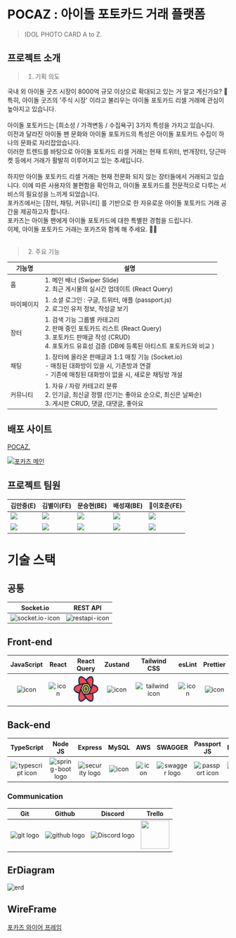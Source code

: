 # POCAZ : 아이돌 포토카드 거래 플랫폼
> IDOL PHOTO CARD A to Z.

## 프로젝트 소개
> 1. 기획 의도

 국내 외 아이돌 굿즈 시장이 8000억 규모 이상으로 확대되고 있는 거 알고 계신가요? 🤔 <br/>특히, 아이돌 굿즈의 '주식 시장' 이라고 불리우는 아이돌 포토카드 리셀 거래에 관심이 높아지고 있습니다. <br/><br/> 아이돌 포토카드는 [희소성 / 가격변동 / 수집욕구] 3가지 특성을 가지고 있습니다. <br/> 이전과 달라진 아이돌 팬 문화와 아이돌 포토카드의 특성은 아이돌 포토카드 수집이 하나의 문화로 자리잡았습니다. <br/> 이러한 트렌드를 바탕으로 아이돌 포토카드 리셀 거래는 현재 트위터, 번개장터, 당근마켓 등에서 거래가 활발히 이루어지고 있는 추세입니다. <br/><br/> 하지만 아이돌 포토카드 리셀 거래는 현재 전문화 되지 않는 장터들에서 거래되고 있습니다. 이에 따른 사용자의 불편함을 확인하고, 아이돌 포토카드를 전문적으로 다루는 서비스의 필요성을 느끼게 되었습니다. <br/> 포카즈에서는 [장터, 채팅, 커뮤니티] 를 기반으로 한 자유로운 아이돌 포토카드 거래 공간을 제공하고자 합니다. <br/>포카즈는 아이돌 팬에게 아이돌 포토카드에 대한 특별한 경험을 드립니다.<br/>이제, 아이돌 포토카드 거래는 포카즈와 함께 해 주세요. 🤟🏻 <br/><br/>

> 2. 주요 기능

| 기능명 | 설명 |
| --- | --- |
| 홈 | 1. 메인 배너 (Swiper Slide) <br/> 2. 최근 게시물의 실시간 업데이트 (React Query) |
| 마이페이지 | 1. 소셜 로그인 : 구글, 트위터, 애플 (passport.js) <br/> 2. 로그인 유저 정보, 작성글 보기 |
| 장터 | 1. 검색 기능 그룹별 카테고리 <br/> 2. 판매 중인 포토카드 리스트 (React Query) <br/> 3. 포토카드 판매글 작성 (CRUD) <br/> 4. 포토카드 유효성 검증 (DB에 등록된 아티스트 포토카드와 비교 ) |
| 채팅 | 1. 장터에 올라온 판매글과 1:1 매칭 기능 (Socket.io) <br/> - 매칭된 대화방이 있을 시, 기존방과 연결 <br/>- 기존에 매칭된 대화방이 없을 시, 새로운 채팅방 개설 |
| 커뮤니티 | 1. 자유 / 자랑 카테고리 분류 <br/> 2. 인기글, 최신글 정렬 (인기는 좋아요 순으로, 최신은 날짜순) <br/> 3. 게시판 CRUD, 댓글, 대댓글, 좋아요 |

## 배포 사이트
[POCAZ.](https://slowtest.ml/)

[<img src="https://img1.daumcdn.net/thumb/R1280x0/?scode=mtistory2&fname=https%3A%2F%2Fk.kakaocdn.net%2Fdn%2FwE3lC%2FbtrRpDSVRYY%2FRpwnF1jnYPOh43UR0oUYJK%2Fimg.png" alt="포카즈 메인" />](https://slowtest.ml/)

## 프로젝트 팀원

|김만중(E)|김별이(FE)|문승현(BE)|배성재(BE)|🧸이호준(FE)|
|---|---|---|---|---|
|<img src="https://img1.daumcdn.net/thumb/R1280x0/?scode=mtistory2&fname=https%3A%2F%2Fk.kakaocdn.net%2Fdn%2FzXk5q%2FbtrRnK0c4Ym%2FxEH0nCvaowTrRVbFe0rKsK%2Fimg.png" width="100"/>|<img src="https://img1.daumcdn.net/thumb/R1280x0/?scode=mtistory2&fname=https%3A%2F%2Fk.kakaocdn.net%2Fdn%2FcqKf8T%2FbtrRn7Hv87l%2FwRCtkOKTUHhzR6OKYIYfz1%2Fimg.png" width="100"/>|<img src="https://img1.daumcdn.net/thumb/R1280x0/?scode=mtistory2&fname=https%3A%2F%2Fk.kakaocdn.net%2Fdn%2FMgI3i%2FbtrRnKsqdTl%2FB6y0EdA3MFISYKSYrmW6R0%2Fimg.png" width="100"/>|<img src="https://img1.daumcdn.net/thumb/R1280x0/?scode=mtistory2&fname=https%3A%2F%2Fk.kakaocdn.net%2Fdn%2FCmbsN%2FbtrRrn3xow1%2FjtL0Wl2SRkjkFRViyneFU0%2Fimg.png" width="100"/>|<img src="https://img1.daumcdn.net/thumb/R1280x0/?scode=mtistory2&fname=https%3A%2F%2Fk.kakaocdn.net%2Fdn%2FbLE0dF%2FbtrRnjIMtCL%2F5c0RgaEKfsiZnlnO7N3wK0%2Fimg.png" width="100"/>|
|[<img src="https://img.shields.io/badge/GitHub-181717?style=for-the-badge&logo=GitHub&logoColor=white&color=blue"/>](https://github.com/Ring-wdr)|[<img src="https://img.shields.io/badge/GitHub-181717?style=for-the-badge&logo=GitHub&logoColor=white&color=blue"/>](https://github.com/ByeoliKim)|[<img src="https://img.shields.io/badge/GitHub-181717?style=for-the-badge&logo=GitHub&logoColor=white&color=blue"/>](https://github.com/romingoon)|[<img src="https://img.shields.io/badge/GitHub-181717?style=for-the-badge&logo=GitHub&logoColor=white&color=blue"/>](https://github.com/sungjaebae)|[<img src="https://img.shields.io/badge/GitHub-181717?style=for-the-badge&logo=GitHub&logoColor=white&color=blue"/>](https://github.com/hozunlee)|



# 기술 스택

## 공통
| Socket.io | REST API |
| :---: | :---: |
|<img src="https://raw.githubusercontent.com/bestofjs/bestofjs-webui/dd29d40f829c2cea9cbd7ffac13a3add888e2199/public/logos/socketio.svg" alt="socket.io-icon" width="65" height="65" />|<img src="https://miro.medium.com/max/1400/1*-dbPsi8Mdqj5Y0454eGvPQ.png" alt="restapi-icon" width="65" height="65" />|
## Front-end
| JavaScript | React | React<br>Query | Zustand | Tailwind<br/>CSS | esLint | Prettier |
| :---: | :---: | :---: | :---: | :---: | :---: | :---: |
| <img src="https://media.tenor.com/TReUojNlZ6wAAAAi/js-javascript.gif" alt="icon" width="65" height="65" /> | <img src="https://techstack-generator.vercel.app/react-icon.svg" alt="icon" width="65" height="65" /> | <img alt="react-query icon" src="https://raw.githubusercontent.com/TanStack/query/9511933f258b9f87f000938d1583e2b301e3d912/media/emblem-light.svg" width="65" height="65" /> | <img src="https://img1.daumcdn.net/thumb/R1280x0/?scode=mtistory2&fname=https%3A%2F%2Fk.kakaocdn.net%2Fdn%2FztCpz%2FbtrRmTpHPx7%2F7JVKeDV3vQSN5nfk2LvDU0%2Fimg.png" alt="icon" width="80" height="65" /> | <img src="https://upload.wikimedia.org/wikipedia/commons/thumb/d/d5/Tailwind_CSS_Logo.svg/1200px-Tailwind_CSS_Logo.svg.png?20211001194333" alt="tailwind icon" width="60" height="60" /> | <img src="https://techstack-generator.vercel.app/eslint-icon.svg" alt="icon" width="65" height="65" /> | <img src="https://techstack-generator.vercel.app/prettier-icon.svg" alt="icon" width="65" height="65" /> |


## Back-end
| TypeScript | Node<br/>JS | Express | MySQL | AWS | SWAGGER | Passport<br/>JS | NGiNX | PM2 |
| :---: | :---: | :---: | :---: | :---: |:---: |:---: |:---: |:---: | 
| <img src="https://techstack-generator.vercel.app/ts-icon.svg" alt="typescript icon" width="65" height="65" /> | <img alt="spring-boot logo" src="https://t1.daumcdn.net/cfile/tistory/27034D4F58E660F616" width="65" height="65" >| <img alt="security logo" src="https://www.nextontop.com/assets/img/services/web/expressjs.svg" height="65" width="65" > | <img src="https://techstack-generator.vercel.app/mysql-icon.svg" alt="icon" width="65" height="65" /> |<img src="https://techstack-generator.vercel.app/aws-icon.svg" alt="icon" width="65" height="65" /> | <img src="https://cdn.discordapp.com/attachments/1005416392096497664/1042431974440194109/unknown.png" alt="swagger logo" width="65" height="65" /> | <img src="https://raw.githubusercontent.com/detain/svg-logos/aecbca0b533703a389211cddb0ca159a5d50553e/svg/passport.svg" alt="passport icon" width="65" height="65" /> | <img src="https://cdn.worldvectorlogo.com/logos/nginx-1.svg"  alt="nginx icon" width="65" height="65" /> | <img src="https://raw.githubusercontent.com/gilbarbara/logos/9c6e5e9ef3c297da414a4809ae9f0f56a6384e91/logos/pm2-icon.svg"  alt="nginx icon" width="65" height="65" /> 


### Communication
| Git | Github | Discord | Trello |
| :---: | :---: | :---: | :---: |
| <img alt="git logo" src="https://git-scm.com/images/logos/logomark-orange@2x.png" width="65" height="65" > | <img alt="github logo" src="https://github.githubassets.com/images/modules/logos_page/GitHub-Mark.png" width="65" height="65"> | <img alt="Discord logo" src="https://assets-global.website-files.com/6257adef93867e50d84d30e2/62595384e89d1d54d704ece7_3437c10597c1526c3dbd98c737c2bcae.svg" height="65" width="65"> | <img src="https://www.vectorlogo.zone/logos/trello/trello-icon.svg"  height="65" width="65"> |

## ErDiagram

<img alt="erd" src="https://img1.daumcdn.net/thumb/R1280x0/?scode=mtistory2&fname=https%3A%2F%2Fk.kakaocdn.net%2Fdn%2FXfR6U%2FbtrRpqsYFBI%2FxSCwe04ZqCtSMt5O5qyEU1%2Fimg.png">

## WireFrame
[포카즈 와이어 프레임](https://byeolikim.github.io/pocaz-frame/)
